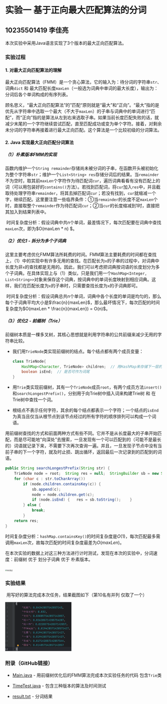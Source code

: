 # 实验一 基于正向最大匹配算法的分词
## 10235501419 李佳亮
本次实验中采用Java语言实现了3个版本的最大正向匹配算法。

### 实验过程

#### 1. 对最大正向匹配算法的理解

​	最大正向匹配算法（FMM）是一个贪心算法，它的输入为：待分词的字符串`str`、词典`dict` 和 最大匹配长度`maxLen`（一般选为词典中单词的最大长度），输出为：分词后各个单词构成的有序列表。

​	顾名思义，“最大正向匹配算法”的”匹配“原则就是“最大”和“正向”。“最大”指的是优先从字符串中选取一个最大（不大于`maxLen`）的子串与词典中的单词进行“匹配”，而“正向”指的是算法从左到右来选取子串。如果当前长度匹配失败的话，就减少末尾的一个字符继续尝试匹配，直至匹配成功或变为单个字符。接着，对剩余未分词的字符串再接着进行最大正向匹配。这个算法是一个比较初级的分词算法。

#### 2. Java 实现最大正向匹配分词算法

##### （1）朴素版本FMM的实现

​	函数内维护一个`String remainder`存储尚未被分词的子串，在函数开头被初始化为整个字符串`str`；维护一个`List<String> res`存储分词后的结果。当`remainder`不为空时，取其前`maxLen`个字符作为待匹配词`cur`，遍历词典看看有没有匹配上的词（可以用包装好的`contains()`方法）。若找到匹配词，将`cur`加入`res`中，并且截取待处理字符串`remainder`，将其去掉匹配词`cur`；若没有找到，`cur`就缩减一个字，继续匹配。这里要注意一些临界条件：①当`remainder`的长度不足`maxLen`个时，直接取整个`remainder`作为待匹配词`cur`；②当`cur`的长度缩减到1时，直接把其加入到结果列表中。

​	时间复杂度分析：假设词典中共$n$个单词，最差情况下，每次匹配要在词典中查找`maxLen`次，即为$O(maxLen * n) $。

##### （2）优化1 - 拆分为多个子词典

​	这里主要考虑优化FMM算法所耗费的时间。FMM算法主要耗费的时间都在查找上，（1）中的实现中有许多无用的查找。在匹配长为`x`的子串的过程中，对词典中长度为非`x`的查找都是无用的。因此，我们可以考虑把词典按词语的长度划分为多个子词典。在具体实现上与（1）类似，只是我们用一个`HashMap<Integer, List<String>>`对象来保存这个词典，按词典中的单词长度映射到相应词典。这样，我们在匹配长度为`x`的子串时，只需要查找长度为`x`的子词典即可。

​	时间复杂度分析：假设词典总共$n$个单词，词典中各个长度的单词是均匀的，那么每个子词典平均大小是$\frac{n}{maxLen}$，那么最坏情况下，每次匹配的时间复杂度为$O(maxLen * \frac{n}{maxLen}) = O(n)$。

##### （3）优化2 - 前缀树（Trie）

​	前缀树本质是一棵多叉树，其核心思想就是利用字符串的公共前缀来减少无用的字符串比较。

- 我们用`TrieNode`类实现前缀树的结点。每个结点都有两个成员变量：

  ```java
  class TrieNode{
      HashMap<Character, TrieNode> children;  // 用HashMap来存储下一层的孩子结点
      boolean isEnd;  // 是否可作为词尾 
  }
  ```

- 用`Trie`类实现前缀树，其有一个`TrieNode`成员`root`，有两个成员方法`insert()`和`searchLongestPrefix()`，分别用于向Trie树中插入词来构建Trie树 和 在Trie树中查找一个词。

- 根结点不表示任何字符，其余的每个结点都表示一个字符；一个结点的`isEnd`为真当且仅当从根节点到该节点经过的所有字符的顺序排列可以构成一个词语。

​	用前缀树查找的方式和前面两种方式有些不同。它并不是从长度最大的子串开始匹配，而是尽可能地“向深处”去搜索，一旦发现有一个可以匹配到的（可能不是最长的）词语就记录下来，不需要下次再次查询一遍。并且，一旦发现子节点中没有当前子串的下一个字符，就及时止损、跳出循环，返回最后一次记录到的匹配到的词语。 

```java
public String searchLongestPrefix(String str) {
    TrieNode node = root;  String res = null;  StringBuilder sb = new StringBuilder();
    for (char c : str.toCharArray())
        if (node.children.containsKey(c)) {
            sb.append(c);
            node = node.children.get(c);
            if (node.isEnd) {	res = sb.toString();	}
        } else {
            break;
        } 
    return res;
}
```

​	时间复杂度分析：`hashMap.containsKey()`的时间复杂度是$O(1)$，每次匹配最多需调用`maxLen`次，故每次匹配的时间复杂度最差为$O(maxLen)$。 

​	在本次实验的数据上对这三种方法进行计时测试，发现在本次的实验中，分词速度：前缀树 优于 划分子词典 优于 朴素版本。

<img src="D:\学习\2024-2025 第2学期\自然语言处理 张蓉\Lab\lab1\assets\timetest.png" alt="时间测试" style="zoom: 33%;" />

### 实验结果

​	用写好的算法完成本次任务，结果截图如下（第10名有并列 仅取了一个）

<img src="assets/res.png" alt="词频统计" style="zoom: 33%;" />

### 附录（GitHub链接）

- [Main.java](https://github.com/zzsyppt/natural-language-processing/blob/main/lab1/Main.java) - 用前缀树优化后的FMM算法完成本次实验任务的代码 包含`Trie`类

- [TimeTest.java](https://github.com/zzsyppt/natural-language-processing/blob/main/lab1/TimeTest.java) - 包含三种版本的算法及时间测试
- [result.txt](https://github.com/zzsyppt/natural-language-processing/blob/main/lab1/result.txt) - 分词结果